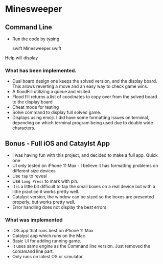 # Minesweeper
## Command Line 
- Run the code by typing 

    swift Minesweeper.swift

Help will display

### What has been implemented. 

- Dual board design one keeps the solved version, and the display board. This allows reverting a move and an easy way to check game wins. 
- A floodFill utilizing a queue and visited. 
- Flood fill returns a list of coodinates to copy over from the solved board to the display board
- Cheat mode for testing
- Solve command to display full solved game. 
- Displays using emoji. I did have some formatting issues on terminal, depending on which terminal program being used due to double wide characters. 

## Bonus - Full iOS and Cataylst App
- I was having fun with this project, and decided to make a full app. Quick one
- UI only tested on iPhone 11 Max - I believe it has formatting problems on different size devices
- Use `tap` to reveal
- Use `Long Press` to mark with pin. 
- It is a little bit difficult to tap the small boxes on a real device but with a little practice it works pretty well. 
- Catalyst version, the window can be sized so the boxes are presented properly. but works pretty well. 
- Error handling does not display the best errors. 
    
### What was implemented
- iOS app that runs best on iPhone 11 Max
- Catalyst app which runs on the Mac
- Basic UI for adding running game.
- It uses same engine as the Command line version. Just removed the comamand line part. 
- Only runs on latest OS or simulator.

